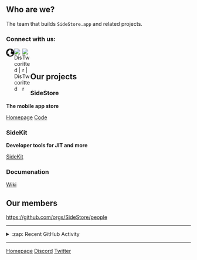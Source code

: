 <!-- 
Docs: How to use GitHub README and actions to auto-generate embedded content.
https://github.com/anuraghazra/github-readme-stats
https://www.youtube.com/watch?v=n6d4KHSKqGk
https://github.com/rahuldkjain/github-profile-readme-generator
 -->

## Who are we?

The team that builds `SideStore.app` and related projects.

### Connect with us:

<!--
[![Website](https://img.shields.io/website?label=sidestore.io&style=for-the-badge&url=https://sidestore.io)](https://sidestore.io)
[![Twitter Follow](https://img.shields.io/twitter/follow/sidestore_io?color=1DA1F2&logo=twitter&style=for-the-badge)](https://twitter.com/intent/follow?original_referer=https%3A%2F%2Fgithub.com%2Fsidestore&screen_name=sidestore)
[![GitHub Followers](https://img.shields.io/github/followers/sidestore?style=for-the-badge)]()
[![GitHub Sponsors](https://img.shields.io/github/sponsors/sidestore?style=for-the-badge
)]() 
-->

[<img align="left" alt="sidestore.io" width="22px" src="https://raw.githubusercontent.com/iconic/open-iconic/master/svg/globe.svg" />][website]
[<img align="left" alt="Discord | Discord" width="22px" src="https://cdn.jsdelivr.net/npm/simple-icons@v3/icons/discord.svg" />][discord]
[<img align="left" alt="Twitter | Twitter" width="22px" src="https://cdn.jsdelivr.net/npm/simple-icons@v3/icons/twitter.svg" />][twitter]

<br />
<br />

## Our projects

### SideStore

__The mobile app store__

[Homepage][website]
[Code][git.sidestore]

### SideKit

__Developer tools for JIT and more__

[SideKit][git.sidekit]

### Documenation

[Wiki][wiki]

## Our members

https://github.com/orgs/SideStore/people

---

<details>
  <summary>:zap: Recent GitHub Activity</summary>

<!--START_SECTION:activity-->
1. ❗️ Closed issue [#435](https://github.com/SideStore/SideStore/issues/435) in [SideStore/SideStore](https://github.com/SideStore/SideStore)
2. 🗣 Commented on [#435](https://github.com/SideStore/SideStore/issues/435) in [SideStore/SideStore](https://github.com/SideStore/SideStore)
3. 🗣 Commented on [#193](https://github.com/SideStore/SideStore/issues/193) in [SideStore/SideStore](https://github.com/SideStore/SideStore)
4. ❗️ Closed issue [#35](https://github.com/SideStore/Community-Source/issues/35) in [SideStore/Community-Source](https://github.com/SideStore/Community-Source)
5. 🗣 Commented on [#35](https://github.com/SideStore/Community-Source/issues/35) in [SideStore/Community-Source](https://github.com/SideStore/Community-Source)
6. ❗️ Opened issue [#435](https://github.com/SideStore/SideStore/issues/435) in [SideStore/SideStore](https://github.com/SideStore/SideStore)
7. 🗣 Commented on [#344](https://github.com/SideStore/SideStore/issues/344) in [SideStore/SideStore](https://github.com/SideStore/SideStore)
8. 🗣 Commented on [#344](https://github.com/SideStore/SideStore/issues/344) in [SideStore/SideStore](https://github.com/SideStore/SideStore)
9. 🎉 Merged PR [#5](https://github.com/SideStore/SideServer-for-Linux/pull/5) in [SideStore/SideServer-for-Linux](https://github.com/SideStore/SideServer-for-Linux)
10. 🎉 Merged PR [#4](https://github.com/SideStore/SideServer-for-Linux/pull/4) in [SideStore/SideServer-for-Linux](https://github.com/SideStore/SideServer-for-Linux)
11. 🎉 Merged PR [#3](https://github.com/SideStore/SideServer-for-Linux/pull/3) in [SideStore/SideServer-for-Linux](https://github.com/SideStore/SideServer-for-Linux)
12. 🗣 Commented on [#3](https://github.com/SideStore/SideServer-for-Linux/issues/3) in [SideStore/SideServer-for-Linux](https://github.com/SideStore/SideServer-for-Linux)
13. 🗣 Commented on [#193](https://github.com/SideStore/SideStore/issues/193) in [SideStore/SideStore](https://github.com/SideStore/SideStore)
14. 🗣 Commented on [#374](https://github.com/SideStore/SideStore/issues/374) in [SideStore/SideStore](https://github.com/SideStore/SideStore)
15. 🗣 Commented on [#374](https://github.com/SideStore/SideStore/issues/374) in [SideStore/SideStore](https://github.com/SideStore/SideStore)
16. 🗣 Commented on [#420](https://github.com/SideStore/SideStore/issues/420) in [SideStore/SideStore](https://github.com/SideStore/SideStore)
17. ❗️ Closed issue [#6](https://github.com/SideStore/SideServer-for-Linux/issues/6) in [SideStore/SideServer-for-Linux](https://github.com/SideStore/SideServer-for-Linux)
18. 🗣 Commented on [#6](https://github.com/SideStore/SideServer-for-Linux/issues/6) in [SideStore/SideServer-for-Linux](https://github.com/SideStore/SideServer-for-Linux)
19. 🗣 Commented on [#420](https://github.com/SideStore/SideStore/issues/420) in [SideStore/SideStore](https://github.com/SideStore/SideStore)
20. 🗣 Commented on [#400](https://github.com/SideStore/SideStore/issues/400) in [SideStore/SideStore](https://github.com/SideStore/SideStore)
<!--END_SECTION:activity-->

</details>

---

[Homepage][patreon] [Discord][discord] [Twitter][twitter]

<!--
- [Patreon][patreon]
- [OpenCollective][opencollective]
- [YouTube][youtube]
-->

[website]: https://sidestore.io
[wiki]: https://wiki.sidestore.io
[twitter]: https://twitter.com/sidestore_io
[discord]: https://discord.gg/sidestore-949183273383395328
[youtube]: https://youtube.com/TODO
[patreon]: https://www.patreon.com/SideStore
[opencollective]: https://opencollective.com/TODO
[git.sidestore]: https://github.com/SideStore/SideStore/
[git.sidekit]: https://github.com/SideStore/SideKit

